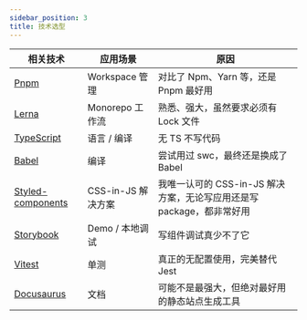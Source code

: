 ```yaml
---
sidebar_position: 3
title: 技术选型
---
```


| 相关技术 | 应用场景 | 原因 |
| --- | --- | --- |
| [Pnpm](https://pnpm.io) | Workspace 管理 | 对比了 Npm、Yarn 等，还是 Pnpm 最好用 |
| [Lerna](https://lerna.js.org) | Monorepo 工作流 | 熟悉、强大，虽然要求必须有 Lock 文件 |
| [TypeScript](https://www.typescriptlang.org) | 语言 / 编译 | 无 TS 不写代码 |
| [Babel](https://babeljs.io) | 编译 | 尝试用过 swc，最终还是换成了 Babel |
| [Styled-components](https://styled-components.com) | CSS-in-JS 解决方案 | 我唯一认可的 CSS-in-JS 解决方案，无论写应用还是写 package，都非常好用 |
| [Storybook](https://storybook.js.org) | Demo / 本地调试 | 写组件调试真少不了它 |
| [Vitest](https://vitest.dev/guide) | 单测 | 真正的无配置使用，完美替代 Jest |
| [Docusaurus](https://docusaurus.io) | 文档 | 可能不是最强大，但绝对最好用的静态站点生成工具 |